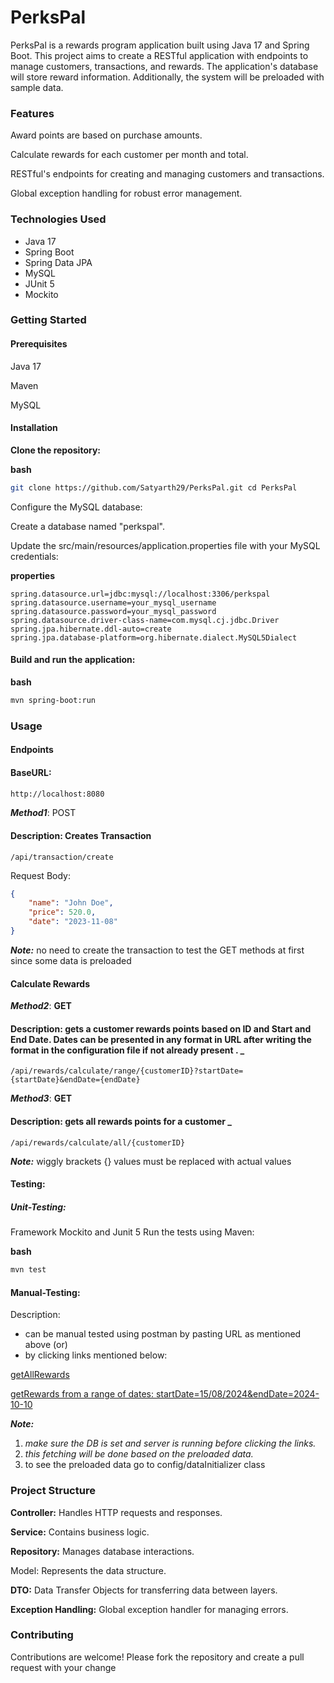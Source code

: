# **PerksPal**

PerksPal is a rewards program application built using Java 17 and Spring Boot. This project aims to create a RESTful application with endpoints to manage customers, transactions, and rewards. The application's database will store reward information. Additionally, the system will be preloaded with sample data.

### Features

Award points are based on purchase amounts.

Calculate rewards for each customer per month and total.

RESTful's endpoints for creating and managing customers and transactions.

Global exception handling for robust error management.

### Technologies Used

* Java 17
* Spring Boot
* Spring Data JPA
* MySQL
* JUnit 5
* Mockito

### Getting Started

#### Prerequisites

Java 17

Maven

MySQL

#### Installation

**Clone the repository:**

**bash**
```bash
git clone https://github.com/Satyarth29/PerksPal.git cd PerksPal
```

Configure the MySQL database:

Create a database named "perkspal".

Update the 
src/main/resources/application.properties file with your MySQL credentials:

**properties**
```
spring.datasource.url=jdbc:mysql://localhost:3306/perkspal
spring.datasource.username=your_mysql_username
spring.datasource.password=your_mysql_password
spring.datasource.driver-class-name=com.mysql.cj.jdbc.Driver
spring.jpa.hibernate.ddl-auto=create
spring.jpa.database-platform=org.hibernate.dialect.MySQL5Dialect
```
#### Build and run the application:

**bash**
```bash
mvn spring-boot:run
```

### Usage

#### Endpoints
#### BaseURL: 
```html
http://localhost:8080
```


**_Method1_**: POST
#### Description: Creates Transaction
```
/api/transaction/create
```
Request Body:

```json
{
    "name": "John Doe",
    "price": 520.0,
    "date": "2023-11-08"
}
```
**_Note:_**
no need to create the transaction to test the GET methods at first since some data is preloaded
#### Calculate Rewards 


**_Method2_**: **GET**
#### Description: **gets a customer rewards points based on ID and Start and End Date. Dates can be presented in any format in URL after writing the format in the configuration file if not already present . _**

```
/api/rewards/calculate/range/{customerID}?startDate={startDate}&endDate={endDate}
```


**_Method3_**: **GET**
#### Description: **gets all rewards points for a customer _**
```
/api/rewards/calculate/all/{customerID}
```
**_Note:_**
wiggly brackets {} values must be replaced with actual values
#### Testing:

##### Unit-Testing:

Framework
Mockito and Junit 5
Run the tests using Maven:

**bash**
```bash
mvn test
```
#### Manual-Testing:
Description: 
* can be manual tested using postman by pasting URL as mentioned above 
                          (or)
* by clicking links mentioned below:

[getAllRewards](http://localhost:8080/api/rewards/calculate/all/1)

[getRewards from a range of dates: startDate=15/08/2024&endDate=2024-10-10 ](http://localhost:8080/api/rewards/calculate/range/1?startDate=15/08/2024&endDate=2024-10-10)

**_Note:_**
1. _make sure the DB is set and server is running before clicking the links._
2. _this fetching will be done based on the preloaded data._
3. to see the preloaded data go to config/dataInitializer class



### Project Structure

**Controller:** Handles HTTP requests and responses.

**Service:** Contains business logic.

**Repository:** Manages database interactions.

Model: Represents the data structure.

**DTO:** Data Transfer Objects for transferring data between layers.

**Exception Handling:** Global exception handler for managing errors.

### Contributing

Contributions are welcome! Please fork the repository and create a pull request with your change
